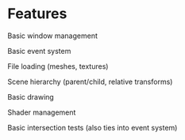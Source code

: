 # Features

Basic window management

Basic event system

File loading (meshes, textures)

Scene hierarchy (parent/child, relative transforms)

Basic drawing

Shader management

Basic intersection tests (also ties into event system)
